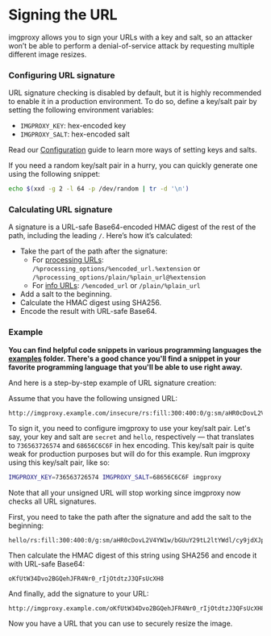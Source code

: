 # Signing the URL

imgproxy allows you to sign your URLs with a key and salt, so an attacker won’t be able to perform a denial-of-service attack by requesting multiple different image resizes.

### Configuring URL signature

URL signature checking is disabled by default, but it is highly recommended to enable it in a production environment. To do so, define a key/salt pair by setting the following environment variables:

* `IMGPROXY_KEY`: hex-encoded key
* `IMGPROXY_SALT`: hex-encoded salt

Read our [Configuration](configuration.md#url-signature) guide to learn more ways of setting keys and salts.

If you need a random key/salt pair in a hurry, you can quickly generate one using the following snippet:

```bash
echo $(xxd -g 2 -l 64 -p /dev/random | tr -d '\n')
```

### Calculating URL signature

A signature is a URL-safe Base64-encoded HMAC digest of the rest of the path, including the leading `/`. Here’s how it’s calculated:


* Take the part of the path after the signature:
  * For [processing URLs](generating_the_url.md): `/%processing_options/%encoded_url.%extension` or `/%processing_options/plain/%plain_url@%extension`
  * For [info URLs](getting_the_image_info.md): `/%encoded_url` or `/plain/%plain_url`
* Add a salt to the beginning.
* Calculate the HMAC digest using SHA256.
* Encode the result with URL-safe Base64.

### Example

**You can find helpful code snippets in various programming languages the [examples](https://github.com/imgproxy/imgproxy/tree/master/examples) folder. There's a good chance you'll find a snippet in your favorite programming language that you'll be able to use right away.**

And here is a step-by-step example of URL signature creation:

Assume that you have the following unsigned URL:

```
http://imgproxy.example.com/insecure/rs:fill:300:400:0/g:sm/aHR0cDovL2V4YW1w/bGUuY29tL2ltYWdl/cy9jdXJpb3NpdHku/anBn.png
```

To sign it, you need to configure imgproxy to use your key/salt pair. Let's say, your key and salt are `secret` and `hello`, respectively — that translates to `736563726574` and `68656C6C6F` in hex encoding. This key/salt pair is quite weak for production purposes but will do for this example. Run imgproxy using this key/salt pair, like so:

```bash
IMGPROXY_KEY=736563726574 IMGPROXY_SALT=68656C6C6F imgproxy
```

Note that all your unsigned URL will stop working since imgproxy now checks all URL signatures.

First, you need to take the path after the signature and add the salt to the beginning:

```
hello/rs:fill:300:400:0/g:sm/aHR0cDovL2V4YW1w/bGUuY29tL2ltYWdl/cy9jdXJpb3NpdHku/anBn.png
```

Then calculate the HMAC digest of this string using SHA256 and encode it with URL-safe Base64:

```
oKfUtW34Dvo2BGQehJFR4Nr0_rIjOtdtzJ3QFsUcXH8
```

And finally, add the signature to your URL:

```
http://imgproxy.example.com/oKfUtW34Dvo2BGQehJFR4Nr0_rIjOtdtzJ3QFsUcXH8/rs:fill:300:400:0/g:sm/aHR0cDovL2V4YW1w/bGUuY29tL2ltYWdl/cy9jdXJpb3NpdHku/anBn.png
```

Now you have a URL that you can use to securely resize the image.
